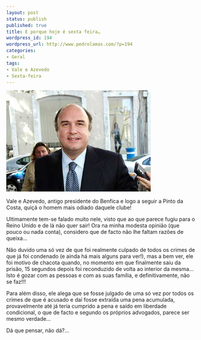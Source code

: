 ```yaml
---
layout: post
status: publish
published: true
title: E porque hoje é sexta feira…
wordpress_id: 194
wordpress_url: http://www.pedrolamas.com/?p=194
categories:
- Geral
tags:
- Vale e Azevedo
- Sexta-feira
---
```

![Vale e Azevedo](wp-content/uploads/2008/06/vale-e-azevedo.jpg "Vale e Azevedo")

Vale e Azevedo, antigo presidente do Benfica e logo a seguir a Pinto da Costa, quiçá o homem mais odiado daquele clube!

Ultimamente tem-se falado muito nele, visto que ao que parece fugiu para o Reino Unido e de lá não quer sair! Ora na minha modesta opinião (que pouco ou nada conta), considero que de facto não lhe faltam razões de queixa...

Não duvido uma só vez de que foi realmente culpado de todos os crimes de que já foi condenado (e ainda há mais alguns para ver!), mas a bem ver, ele foi motivo de chacota quando, no momento em que finalmente saiu da prisão, 15 segundos depois foi reconduzido de volta ao interior da mesma... Isto é gozar com as pessoas e com as suas família, e definitivamente, não se faz!!!

Para além disso, ele alega que se fosse julgado de uma só vez por todos os crimes de que é acusado e daí fosse extraída uma pena acumulada, provavelmente até já teria cumprido a pena e saído em liberdade condicional, o que de facto e segundo os próprios advogados, parece ser mesmo verdade...

Dá que pensar, não dá?...
